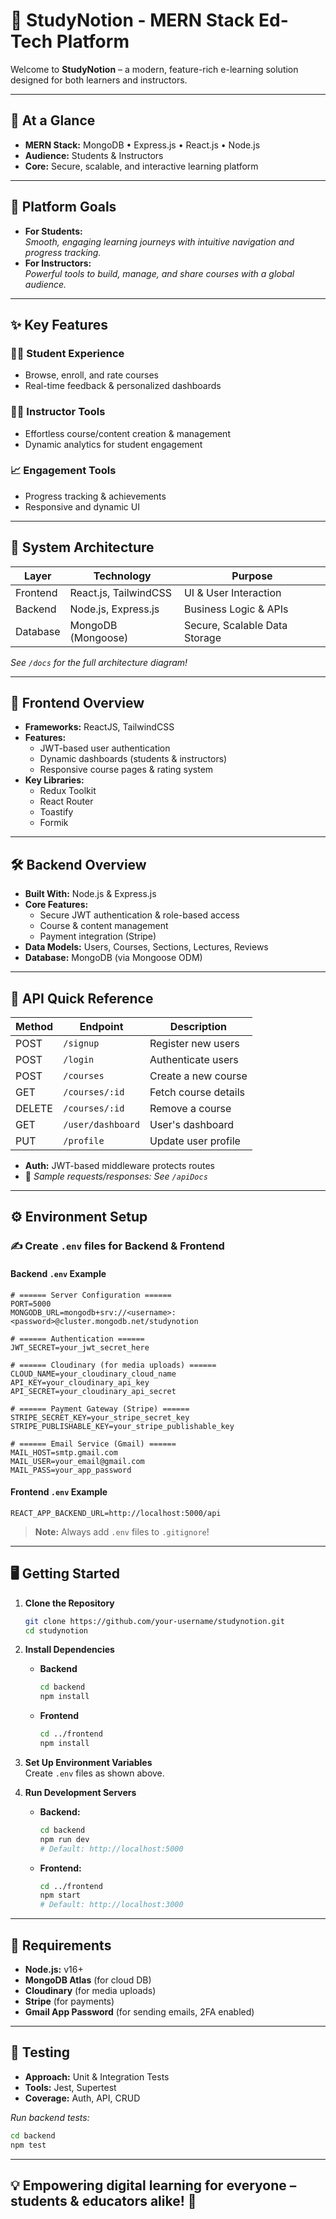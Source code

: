 # 📘 StudyNotion - MERN Stack Ed-Tech Platform

Welcome to **StudyNotion** – a modern, feature-rich e-learning solution designed for both learners and instructors. 

---

## 🚀 At a Glance

- **MERN Stack:** MongoDB • Express.js • React.js • Node.js
- **Audience:** Students & Instructors
- **Core:** Secure, scalable, and interactive learning platform

---

## 🎯 Platform Goals

- **For Students:**  
  _Smooth, engaging learning journeys with intuitive navigation and progress tracking._
- **For Instructors:**  
  _Powerful tools to build, manage, and share courses with a global audience._

---

## ✨ Key Features

### 👨‍🎓 Student Experience
- Browse, enroll, and rate courses
- Real-time feedback & personalized dashboards

### 🧑‍🏫 Instructor Tools
- Effortless course/content creation & management
- Dynamic analytics for student engagement

### 📈 Engagement Tools
- Progress tracking & achievements
- Responsive and dynamic UI

---

## 🧩 System Architecture

| Layer      | Technology        | Purpose                         |
|------------|-------------------|---------------------------------|
| Frontend   | React.js, TailwindCSS | UI & User Interaction           |
| Backend    | Node.js, Express.js   | Business Logic & APIs           |
| Database   | MongoDB (Mongoose)    | Secure, Scalable Data Storage   |

_See `/docs` for the full architecture diagram!_

---

## 🎨 Frontend Overview

- **Frameworks:** ReactJS, TailwindCSS
- **Features:** 
  - JWT-based user authentication
  - Dynamic dashboards (students & instructors)
  - Responsive course pages & rating system
- **Key Libraries:**
  - Redux Toolkit
  - React Router
  - Toastify
  - Formik

---

## 🛠 Backend Overview

- **Built With:** Node.js & Express.js
- **Core Features:**
  - Secure JWT authentication & role-based access
  - Course & content management
  - Payment integration (Stripe)
- **Data Models:** Users, Courses, Sections, Lectures, Reviews
- **Database:** MongoDB (via Mongoose ODM)

---

## 🔗 API Quick Reference

| Method | Endpoint           | Description                |
|--------|--------------------|----------------------------|
| POST   | `/signup`          | Register new users         |
| POST   | `/login`           | Authenticate users         |
| POST   | `/courses`         | Create a new course        |
| GET    | `/courses/:id`     | Fetch course details       |
| DELETE | `/courses/:id`     | Remove a course            |
| GET    | `/user/dashboard`  | User's dashboard           |
| PUT    | `/profile`         | Update user profile        |

- **Auth:** JWT-based middleware protects routes
- 📄 _Sample requests/responses: See `/apiDocs`_

---

## ⚙️ Environment Setup

### ✍️ Create `.env` files for Backend & Frontend

#### Backend `.env` Example

```env
# ====== Server Configuration ======
PORT=5000
MONGODB_URL=mongodb+srv://<username>:<password>@cluster.mongodb.net/studynotion

# ====== Authentication ======
JWT_SECRET=your_jwt_secret_here

# ====== Cloudinary (for media uploads) ======
CLOUD_NAME=your_cloudinary_cloud_name
API_KEY=your_cloudinary_api_key
API_SECRET=your_cloudinary_api_secret

# ====== Payment Gateway (Stripe) ======
STRIPE_SECRET_KEY=your_stripe_secret_key
STRIPE_PUBLISHABLE_KEY=your_stripe_publishable_key

# ====== Email Service (Gmail) ======
MAIL_HOST=smtp.gmail.com
MAIL_USER=your_email@gmail.com
MAIL_PASS=your_app_password
```

#### Frontend `.env` Example

```env
REACT_APP_BACKEND_URL=http://localhost:5000/api
```

> **Note:** Always add `.env` files to `.gitignore`!

---

## 🖥️ Getting Started

1. **Clone the Repository**
   ```bash
   git clone https://github.com/your-username/studynotion.git
   cd studynotion
   ```

2. **Install Dependencies**

   - **Backend**
     ```bash
     cd backend
     npm install
     ```
   - **Frontend**
     ```bash
     cd ../frontend
     npm install
     ```

3. **Set Up Environment Variables**  
   Create `.env` files as shown above.

4. **Run Development Servers**
   - **Backend:**  
     ```bash
     cd backend
     npm run dev
     # Default: http://localhost:5000
     ```
   - **Frontend:**  
     ```bash
     cd ../frontend
     npm start
     # Default: http://localhost:3000
     ```

---

## 📌 Requirements

- **Node.js:** v16+
- **MongoDB Atlas** (for cloud DB)
- **Cloudinary** (for media uploads)
- **Stripe** (for payments)
- **Gmail App Password** (for sending emails, 2FA enabled)

---

## 🧪 Testing

- **Approach:** Unit & Integration Tests
- **Tools:** Jest, Supertest
- **Coverage:** Auth, API, CRUD

_Run backend tests:_
```bash
cd backend
npm test
```

---

## 💡 Empowering digital learning for everyone – students & educators alike! 🚀
